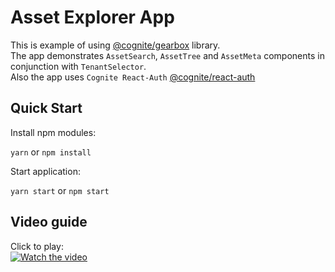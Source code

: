 # Asset Explorer App

This is example of using [@cognite/gearbox](https://github.com/cognitedata/gearbox.js) library.</br>
The app demonstrates `AssetSearch`, `AssetTree` and `AssetMeta` components in conjunction with `TenantSelector`.</br>
Also the app uses `Cognite React-Auth` [@cognite/react-auth](https://github.com/cognitedata/react-auth)

## Quick Start

Install npm modules:

`yarn` or `npm install`

Start application:

`yarn start` or `npm start`

## Video guide

Click to play:
<br>
[![Watch the video](https://img.youtube.com/vi/gL0o2318BHc/hqdefault.jpg)](https://www.youtube.com/watch?v=gL0o2318BHc)
